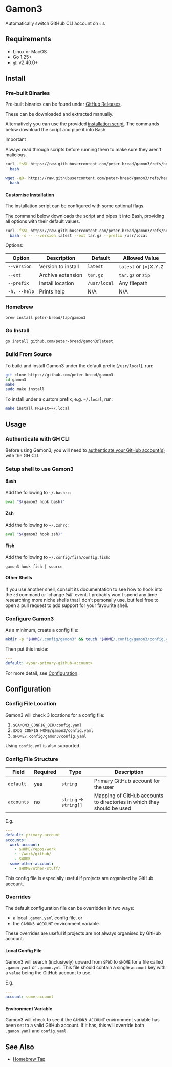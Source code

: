 # Gamon3

Automatically switch GitHub CLI account on `cd`.

## Requirements

- Linux or MacOS
- Go 1.25+
- [`gh`](https://cli.github.com/) v2.40.0+

## Install

### Pre-built Binaries

Pre-built binaries can be found under [GitHub Releases](https://github.com/peter-bread/gamon3/releases/latest).

These can be downloaded and extracted manually.

Alternatively you can use the provided [installation script](./scripts/install). The
commands below download the script and pipe it into Bash.

> [!IMPORTANT]
>
> Always read through scripts before running them to make sure they aren't malicious.

```bash
curl -fsSL https://raw.githubusercontent.com/peter-bread/gamon3/refs/heads/main/scripts/install |
  bash
```

```bash
wget -qO- https://raw.githubusercontent.com/peter-bread/gamon3/refs/heads/main/scripts/install |
  bash
```

#### Customise Installation

The installation script can be configured with some optional flags.

The command below downloads the script and pipes it into Bash, providing all
options with their default values.

```bash
curl -fsSL https://raw.githubusercontent.com/peter-bread/gamon3/refs/heads/main/scripts/install |
  bash -s -- --version latest --ext tar.gz --prefix /usr/local
```

Options:

| Option       | Description        | Default      | Allowed Value          |
| ------------ | ------------------ | ------------ | ---------------------- |
| `--version`  | Version to install | `latest`     | `latest` or `[v]X.Y.Z` |
| `--ext`      | Archive extension  | `tar.gz`     | `tar.gz` or `zip`      |
| `--prefix`   | Install location   | `/usr/local` | Any filepath           |
| `-h, --help` | Prints help        | N/A          | N/A                    |

### Homebrew

```bash
brew install peter-bread/tap/gamon3
```

### Go Install

```bash
go install github.com/peter-bread/gamon3@latest
```

### Build From Source

To build and install Gamon3 under the default prefix (`/usr/local`), run:

```bash
git clone https://github.com/peter-bread/gamon3
cd gamon3
make
sudo make install
```

To install under a custom prefix, e.g. `~/.local`, run:

```bash
make install PREFIX=~/.local
```

## Usage

### Authenticate with GH CLI

Before using Gamon3, you will need to [authenticate your GitHub
account(s)](https://cli.github.com/manual/gh_auth_login) with the GH CLI.

### Setup shell to use Gamon3

#### Bash

Add the following to `~/.bashrc`:

```bash
eval "$(gamon3 hook bash)"
```

#### Zsh

Add the following to `~/.zshrc`:

```bash
eval "$(gamon3 hook zsh)"
```

#### Fish

Add the following to `~/.config/fish/config.fish`:

```fish
gamon3 hook fish | source
```

#### Other Shells

If you use another shell, consult its documentation to see how to hook into the
`cd` command or 'change `PWD`' event. I probably won't spend any time researching
more niche shells that I don't personally use, but feel free to open a pull
request to add support for your favourite shell.

### Configure Gamon3

As a minimum, create a config file:

```bash
mkdir -p "$HOME/.config/gamon3" && touch "$HOME/.config/gamon3/config.yaml"
```

Then put this inside:

```yaml
---
default: <your-primary-github-account>
```

For more detail, see [Configuration](#configuration).

## Configuration

### Config File Location

Gamon3 will check 3 locations for a config file:

1. `$GAMON3_CONFIG_DIR/config.yaml`
1. `$XDG_CONFIG_HOME/gamon3/config.yaml`
1. `$HOME/.config/gamon3/config.yaml`

Using `config.yml` is also supported.

### Config File Structure

| Field      | Required | Type                   | Description                                                            |
| ---------- | -------- | ---------------------- | ---------------------------------------------------------------------- |
| `default`  | yes      | `string`               | Primary GitHub account for the user                                    |
| `accounts` | no       | `string` -> `string[]` | Mapping of GitHub accounts to directories in which they should be used |

E.g.

```yaml
---
default: primary-account
accounts:
  work-account:
    - $HOME/repos/work
    - ~/work/github/
    - $WORK
  some-other-account:
    - $HOME/other-stuff/
```

This config file is especially useful if projects are organised by GitHub
account.

### Overrides

The default configuration file can be overridden in two ways:

- a local `.gamon.yaml` config file, or
- the `GAMON3_ACCOUNT` environment variable.

These overrides are useful if projects are not always organised by GitHub
account.

#### Local Config File

Gamon3 will search (inclusively) upward from `$PWD` to `$HOME` for a file
called `.gamon.yaml` or `.gamon.yml`. This file should contain a single
`account` key with a `value` being the GitHub account to use.

E.g.

```yaml
---
account: some-account
```

#### Environment Variable

Gamon3 will check to see if the `GAMON3_ACCOUNT` environment variable has been
set to a valid GitHub account. If it has, this will override both `.gamon.yaml`
and `config.yaml`.

## See Also

- [Homebrew Tap](https://github.com/peter-bread/homebrew-tap)

<!--This is to fix my homebrew tap-->
<!--This is to fix my homebrew tap-->
